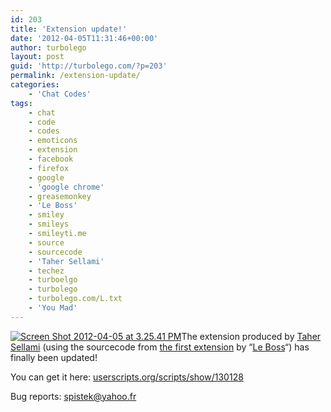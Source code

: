 ```yaml
---
id: 203
title: 'Extension update!'
date: '2012-04-05T11:31:46+00:00'
author: turbolego
layout: post
guid: 'http://turbolego.com/?p=203'
permalink: /extension-update/
categories:
    - 'Chat Codes'
tags:
    - chat
    - code
    - codes
    - emoticons
    - extension
    - facebook
    - firefox
    - google
    - 'google chrome'
    - greasemonkey
    - 'Le Boss'
    - smiley
    - smileys
    - smileyti.me
    - source
    - sourcecode
    - 'Taher Sellami'
    - techez
    - turboelgo
    - turbolego
    - turbolego.com/L.txt
    - 'You Mad'
---
```


[![](https://turbolego.com/wp-content/uploads/2012/04/Screen-Shot-2012-04-05-at-3.25.41-PM.png "Screen Shot 2012-04-05 at 3.25.41 PM")](https://turbolego.com/wp-content/uploads/2012/04/Screen-Shot-2012-04-05-at-3.25.41-PM.png)The extension produced by [Taher Sellami](http://www.facebook.com/tunisien7 "http://www.facebook.com/tunisien7") (using the sourcecode from [the first extension](http://userscripts.org/scripts/show/122827 "http://userscripts.org/scripts/show/122827") by “[Le Boss](http://www.facebook.com/theztech "http://www.facebook.com/theztech")“) has finally been updated!

You can get it here: [userscripts.org/scripts/show/130128](http://userscripts.org/scripts/show/130128 "http://userscripts.org/scripts/show/130128")

Bug reports: [spistek@yahoo.fr](mailto:spistek@yahoo.fr "spistek@yahoo.fr")